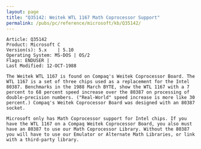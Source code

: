 ```yaml
---
layout: page
title: "Q35142: Weitek WTL 1167 Math Coprocessor Support"
permalink: /pubs/pc/reference/microsoft/kb/Q35142/
---
```


	Article: Q35142
	Product: Microsoft C
	Version(s): 5.x    | 5.10
	Operating System: MS-DOS | OS/2
	Flags: ENDUSER |
	Last Modified: 12-OCT-1988
	
	The Weitek WTL 1167 is found on Compaq's Weitek Coprocessor Board. The
	WTL 1167 is a set of three chips used as a replacement for the Intel
	80387. Benchmarks in the 1988 March BYTE, show the WTL 1167 with a 7
	percent to 68 percent speed increase over the 80387 on processing of
	double-precision numbers. ("Real-World" speed increase is more like 30
	percent.) Compaq's Weitek Coprocessor Board was designed with an 80387
	socket.
	
	Microsoft only has Math Coprocessor support for Intel chips. If you
	have the WTL 1167 on a Compaq Weitek Coprocessor Board, you also must
	have an 80387 to use our Math Coprocessor Library. Without the 80387
	you will have to use our Emulator or Alternate Math Libraries, or link
	with a third-party library.
